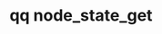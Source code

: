 ---
category: node
command: node_state_get
optional_options: []
permalink: /qq-cli-command-guide/node/node_state_get.html
positional_options: []
sidebar: qq_cli_command_reference_sidebar
summary: This section explains how to use the <code>qq node_state_get</code> command.
synopsis: Get the operational state of the node
title: qq node_state_get
usage: qq node_state_get [-h]
zendesk_source: qq CLI Command Guide

---
